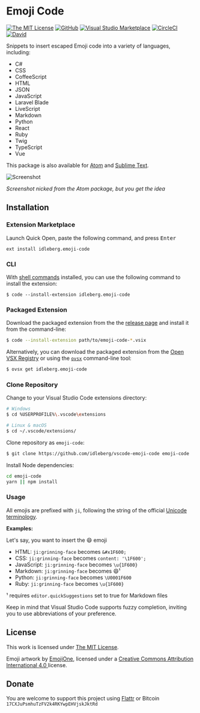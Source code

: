 # Emoji Code

[![The MIT License](https://flat.badgen.net/badge/license/MIT/orange)](http://opensource.org/licenses/MIT)
[![GitHub](https://flat.badgen.net/github/release/idleberg/vscode-emoji-code)](https://github.com/idleberg/vscode-emoji-code/releases)
[![Visual Studio Marketplace](https://vsmarketplacebadge.apphb.com/installs-short/idleberg.emoji-code.svg?style=flat-square)](https://marketplace.visualstudio.com/items?itemName=idleberg.emoji-code)
[![CircleCI](https://flat.badgen.net/circleci/github/idleberg/vscode-emoji-code)](https://circleci.com/gh/idleberg/vscode-emoji-code)
[![David](https://flat.badgen.net/david/dep/idleberg/vscode-emoji-code)](https://david-dm.org/idleberg/vscode-emoji-code)

Snippets to insert escaped Emoji code into a variety of languages, including:

- C#
- CSS
- CoffeeScript
- HTML
- JSON
- JavaScript
- Laravel Blade
- LiveScript
- Markdown
- Python
- React
- Ruby
- Twig
- TypeScript
- Vue

This package is also available for [Atom](https://github.com/idleberg/atom-emoji-code) and [Sublime Text](https://github.com/idleberg/sublime-emoji-code).

![Screenshot](https://raw.github.com/idleberg/vscode-emoji-code/master/screenshot.gif)

*Screenshot nicked from the Atom package, but you get the idea*

## Installation

### Extension Marketplace

Launch Quick Open, paste the following command, and press <kbd>Enter</kbd>

`ext install idleberg.emoji-code`

### CLI

With [shell commands](https://code.visualstudio.com/docs/editor/command-line) installed, you can use the following command to install the extension:

`$ code --install-extension idleberg.emoji-code`

### Packaged Extension

Download the packaged extension from the the [release page](https://github.com/idleberg/vscode-emoji-code/releases) and install it from the command-line:

```bash
$ code --install-extension path/to/emoji-code-*.vsix
```

Alternatively, you can download the packaged extension from the [Open VSX Registry](https://open-vsx.org/) or using the [`ovsx`](https://www.npmjs.com/package/ovsx) command-line tool:

```bash
$ ovsx get idleberg.emoji-code
```

### Clone Repository

Change to your Visual Studio Code extensions directory:

```bash
# Windows
$ cd %USERPROFILE%\.vscode\extensions

# Linux & macOS
$ cd ~/.vscode/extensions/
```

Clone repository as `emoji-code`:

```bash
$ git clone https://github.com/idleberg/vscode-emoji-code emoji-code
```

Install Node dependencies:

```bash
cd emoji-code
yarn || npm install
```

### Usage

All emojis are prefixed with `ji`, following the string of the official [Unicode terminology](http://unicode.org/Public/emoji/3.0/emoji-sequences.txt).

**Examples:**

Let's say, you want to insert the 😄 emoji

* HTML: `ji:grinning-face` becomes `&#x1F600;`
* CSS: `ji:grinning-face` becomes `content: '\1F600';`
* JavaScript: `ji:grinning-face` becomes `\u{1F600}`
* Markdown: `ji:grinning-face` becomes 😄¹
* Python: `ji:grinning-face` becomes `\U0001F600`
* Ruby: `ji:grinning-face` becomes `\u{1F600}`

¹ requires `editor.quickSuggestions` set to true for Markdown files

Keep in mind that Visual Studio Code supports fuzzy completion, inviting you to use abbreviations of your preference.

## License

This work is licensed under [The MIT License](https://opensource.org/licenses/MIT).

Emoji artwork by [EmojiOne](https://www.emojione.com/), licensed under a [Creative Commons Attribution International 4.0 ](https://creativecommons.org/licenses/by/4.0/legalcode) license.

## Donate

You are welcome to support this project using [Flattr](https://flattr.com/submit/auto?user_id=idleberg&url=https://github.com/idleberg/vscode-emoji-code) or Bitcoin `17CXJuPsmhuTzFV2k4RKYwpEHVjskJktRd`
